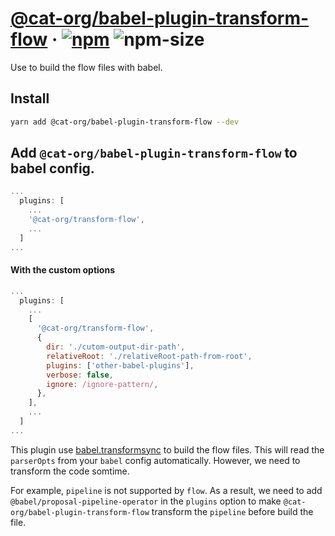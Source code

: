 # [@cat-org/babel-plugin-transform-flow][website] · <!-- badges.start -->[![npm][npm-image]][npm-link] ![npm-size][npm-size-image]

[npm-image]: https://img.shields.io/npm/v/@cat-org/babel-plugin-transform-flow.svg
[npm-link]: https://www.npmjs.com/package/@cat-org/babel-plugin-transform-flow
[npm-size-image]: https://img.shields.io/bundlephobia/minzip/@cat-org/babel-plugin-transform-flow.svg

<!-- badges.end -->

[website]: https://cat-org.github.io/core/babel-plugin-transform-flow

Use to build the flow files with babel.

## Install

```sh
yarn add @cat-org/babel-plugin-transform-flow --dev
```

## Add `@cat-org/babel-plugin-transform-flow` to babel config.

```js
...
  plugins: [
    ...
    '@cat-org/transform-flow',
    ...
  ]
...
```

#### With the custom options

```js
...
  plugins: [
    ...
    [
      '@cat-org/transform-flow',
      {
        dir: './cutom-output-dir-path',
        relativeRoot: './relativeRoot-path-from-root',
        plugins: ['other-babel-plugins'],
        verbose: false,
        ignore: /ignore-pattern/,
      },
    ],
    ...
  ]
...
```

This plugin use [babel.transformsync](https://babeljs.io/docs/en/babel-core#transformsync) to build the flow files. This will read the `parserOpts` from your `babel` config automatically. However, we need to transform the code somtime.

For example, `pipeline` is not supported by `flow`. As a result, we need to add `@babel/proposal-pipeline-operator` in the `plugins` option to make `@cat-org/babel-plugin-transform-flow` transform the `pipeline` before build the file.
